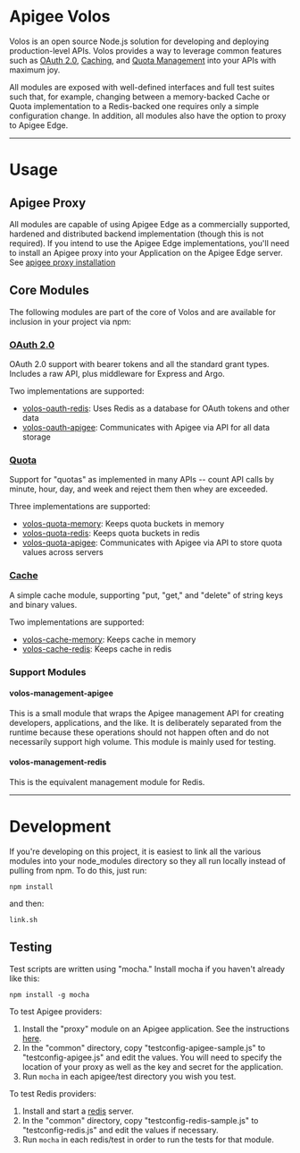 Apigee Volos
============

Volos is an open source Node.js solution for developing and deploying production-level APIs. Volos provides a way to leverage common features such as [OAuth 2.0](#oauth), [Caching](#cache), and [Quota Management](#quota) into your APIs with maximum joy.

All modules are exposed with well-defined interfaces and full test suites such that, for example, changing between a memory-backed Cache or Quota implementation to a Redis-backed one requires only a simple configuration change. In addition, all modules also have the option to proxy to Apigee Edge.

***

Usage
=====

Apigee Proxy
------------
All modules are capable of using Apigee Edge as a commercially supported, hardened and distributed backend implementation (though this is not required). If you intend to use the Apigee Edge implementations, you'll need to install an Apigee proxy into your Application on the Apigee Edge server. See [apigee proxy installation](proxy/README.md)

Core Modules
------------
The following modules are part of the core of Volos and are available for inclusion in your project via npm:

### [OAuth 2.0](id:oauth)

OAuth 2.0 support with bearer tokens and all the standard grant types. Includes a raw API, plus middleware for Express and Argo.

Two implementations are supported:

* [volos-oauth-redis](https://www.npmjs.org/package/volos-oauth-redis): Uses Redis as a database for OAuth tokens and other data
* [volos-oauth-apigee](https://www.npmjs.org/package/volos-oauth-apigee): Communicates with Apigee via API for all data storage

### [Quota](id:quota)

Support for "quotas" as implemented in many APIs -- count API calls by minute, hour, day, and week and reject them then whey are exceeded.

Three implementations are supported:

* [volos-quota-memory](https://www.npmjs.org/package/volos-quota-memory): Keeps quota buckets in memory
* [volos-quota-redis](https://www.npmjs.org/package/volos-quota-redis):  Keeps quota buckets in redis
* [volos-quota-apigee](https://www.npmjs.org/package/volos-quota-apigee): Communicates with Apigee via API to store quota values across servers

### [Cache](id:cache)

A simple cache module, supporting "put, "get," and "delete" of string keys and binary values.

Two implementations are supported:

* [volos-cache-memory](https://www.npmjs.org/package/volos-cache-memory): Keeps cache in memory
* [volos-cache-redis](https://www.npmjs.org/package/volos-cache-redis):  Keeps cache in redis

### Support Modules

#### volos-management-apigee

This is a small module that wraps the Apigee management API for creating developers, applications, and the like. It is deliberately separated from the runtime because these operations should not happen often and do not necessarily support high volume. This module is mainly used for testing.

#### volos-management-redis

This is the equivalent management module for Redis.

***

Development
===========
If you're developing on this project, it is easiest to link all the various modules into your node_modules directory so they all run locally instead of pulling from npm. To do this, just run:

`npm install`

and then:

`link.sh`

Testing
-------
Test scripts are written using "mocha." Install mocha if you haven't already like this:

`npm install -g mocha`

To test Apigee providers:

1. Install the "proxy" module on an Apigee application. See the instructions [here](proxy/README.md).
2. In the "common" directory, copy "testconfig-apigee-sample.js" to "testconfig-apigee.js" and edit the values. You will need to specify the location of your proxy as well as the key and secret for the application.
3. Run `mocha` in each apigee/test directory you wish you test.

To test Redis providers:

1. Install and start a [redis](http://redis.io) server.
2. In the "common" directory, copy "testconfig-redis-sample.js" to "testconfig-redis.js" and edit the values if necessary.
3. Run `mocha` in each redis/test in order to run the tests for that module.
